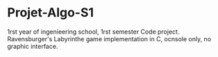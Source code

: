 # Projet-Algo-S1
1rst year of ingenieering school, 1rst semester Code project.
Ravensburger's Labyrinthe game implementation in C, ocnsole only, no graphic interface.
